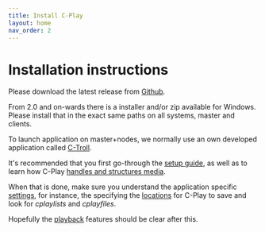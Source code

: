 ```yaml
---
title: Install C-Play
layout: home
nav_order: 2
---
```


# Installation instructions

Please download the latest release from [Github](https://github.com/c-toolbox/C-Play/releases).

From 2.0 and on-wards there is a installer and/or zip available for Windows.
Please install that in the exact same paths on all systems, master and clients.

To launch application on master+nodes, we normally use an own developed application called [C-Troll](https://github.com/c-toolbox/C-Troll).

It's recommended that you first go-through the [setup guide](setup), as well as to learn how C-Play [handles and structures media](media).

When that is done, make sure you understand the application specific [settings](settings), for instance, the specifying the [locations](guides/settings/location.md) for C-Play to save and look for *cplaylists* and *cplayfiles*.

Hopefully the [playback](playback) features should be clear after this.